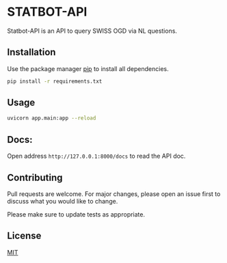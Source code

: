 # STATBOT-API

Statbot-API is an API to query SWISS OGD via NL questions.

## Installation

Use the package manager [pip](https://pip.pypa.io/en/stable/) to install all dependencies.

```bash
pip install -r requirements.txt
```

## Usage

```bash
uvicorn app.main:app --reload
```

## Docs:

Open address `http://127.0.0.1:8000/docs` to read the API doc.

## Contributing

Pull requests are welcome. For major changes, please open an issue first
to discuss what you would like to change.

Please make sure to update tests as appropriate.

## License

[MIT](https://choosealicense.com/licenses/mit/)